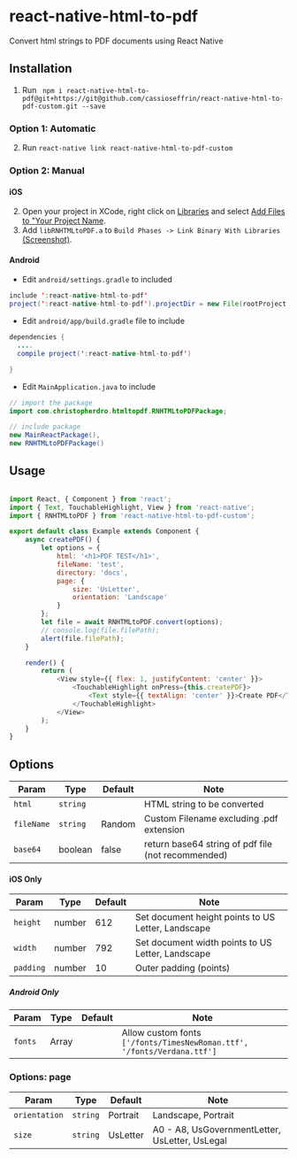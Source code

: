 # react-native-html-to-pdf

Convert html strings to PDF documents using React Native

## Installation

1. Run ` npm i react-native-html-to-pdf@git+https://git@github.com/cassioseffrin/react-native-html-to-pdf-custom.git --save`

### Option 1: Automatic

2. Run `react-native link react-native-html-to-pdf-custom`

### Option 2: Manual

#### iOS

2. Open your project in XCode, right click on [Libraries](http://url.brentvatne.ca/jQp8) and select [Add Files to "Your Project Name](http://url.brentvatne.ca/1gqUD).
3. Add `libRNHTMLtoPDF.a` to `Build Phases -> Link Binary With Libraries`
   [(Screenshot)](http://url.brentvatne.ca/17Xfe).

#### Android
- Edit `android/settings.gradle` to included

```java
include ':react-native-html-to-pdf'
project(':react-native-html-to-pdf').projectDir = new File(rootProject.projectDir,'../node_modules/react-native-html-to-pdf/android')
```

- Edit `android/app/build.gradle` file to include

```java
dependencies {
  ....
  compile project(':react-native-html-to-pdf')

}
```

- Edit `MainApplication.java` to include

```java
// import the package
import com.christopherdro.htmltopdf.RNHTMLtoPDFPackage;

// include package
new MainReactPackage(),
new RNHTMLtoPDFPackage()
```

## Usage
```javascript

import React, { Component } from 'react';
import { Text, TouchableHighlight, View } from 'react-native';
import { RNHTMLtoPDF } from 'react-native-html-to-pdf-custom';

export default class Example extends Component {
	async createPDF() {
		let options = {
			html: '<h1>PDF TEST</h1>',
			fileName: 'test',
			directory: 'docs',
			page: {
				size: 'UsLetter',
				orientation: 'Landscape'
			}
		};
		let file = await RNHTMLtoPDF.convert(options);
		// console.log(file.filePath);
		alert(file.filePath);
	}

	render() {
		return (
			<View style={{ flex: 1, justifyContent: 'center' }}>
				<TouchableHighlight onPress={this.createPDF}>
					<Text style={{ textAlign: 'center' }}>Create PDF</Text>
				</TouchableHighlight>
			</View>
		);
	}
}

```

## Options

| Param | Type | Default | Note |
|---|---|---|---|
| `html` | `string` |  | HTML string to be converted
| `fileName` | `string` | Random  | Custom Filename excluding .pdf extension
| `base64` | boolean | false  | return base64 string of pdf file (not recommended)

#### iOS Only

| Param | Type | Default | Note |
|---|---|---|---|
| `height` | number | 612  | Set document height points to US Letter, Landscape
| `width` | number | 792  | Set document width points to US Letter, Landscape
| `padding` | number | 10  | Outer padding (points)


##### Android Only

| Param | Type | Default | Note |
|---|---|---|---|
| `fonts` | Array | | Allow custom fonts `['/fonts/TimesNewRoman.ttf', '/fonts/Verdana.ttf']`

### Options: page

| Param | Type | Default | Note |
|---|---|---|---|
| `orientation` | `string` | Portrait | Landscape, Portrait
| `size` | `string` | UsLetter  | A0 - A8, UsGovernmentLetter, UsLetter, UsLegal
 